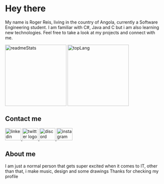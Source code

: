 # Hey there

My name is Roger Reis, living in the country of Angola, currently a Software Engineering student. I am familiar with C#, Java and C but i am also learning new technologies.
Feel free to take a look at my projects and connect with me.

<img height=200 align="center" src="https://github-readme-stats.vercel.app/api?username=Nossir-blue&show_icons=true&theme=transparent" alt="readmeStats"> <img height=200 align="center" src="https://github-readme-stats.vercel.app/api/top-langs/?username=Nossir-blue&layout=donut&theme=transparent" alt="topLang">

## Contact me
<div align="left">
  <a href="www.linkedin.com/in/roger-cruz-a0598b253" target="_blank">
    <img src="https://raw.githubusercontent.com/maurodesouza/profile-readme-generator/master/src/assets/icons/social/linkedin/default.svg" width="52" height="40" alt="linkedin logo"  />
  </a>
  <a href="https://twitter.com/RogerR_Cruz" target="_blank">
    <img src="https://raw.githubusercontent.com/maurodesouza/profile-readme-generator/master/src/assets/icons/social/twitter/default.svg" width="52" height="40" alt="twitter logo"  />
  </a>
  <a href="https://discord.com/users/504040684760596500" target="_blank">
    <img src="https://raw.githubusercontent.com/maurodesouza/profile-readme-generator/master/src/assets/icons/social/discord/default.svg" width="52" height="40" alt="discord logo"  />
  </a>
  <a href="https://www.instagram.com/___nossir___/" target="_blank">
    <img src="https://raw.githubusercontent.com/maurodesouza/profile-readme-generator/master/src/assets/icons/social/instagram/default.svg" width="52" height="40" alt="instagram logo"  />
  </a>
</div>

## About me
I am just a normal person that gets super excited when it comes to IT, other than that, i make music, design and some drawings
Thanks for checking my profile
